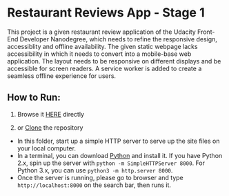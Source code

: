 # Restaurant Reviews App - Stage 1

This project is a given restaurant review application of the Udacity Front-End Developer Nanodegree, which needs to refine the responsive design, accessiblity and offline availability. The given static webpage lacks accessibility in which it needs to convert into a mobile-base web application. The layout needs to be responsive on different displays and be accessible for screen readers. A service worker is added to create a seamless offline experience for users.


## How to Run:

1. Browse it [HERE](https://linclsdy.github.io/RestaurantReviews/) directly 

2. or [Clone](https://github.com/linclsdy/RestaurantReviews.git) the repository
* In this folder, start up a simple HTTP server to serve up the site files on your local computer. 
* In a terminal, you can download [Python](https://www.python.org/) and install it. If you have Python 2.x, spin up the server with `python -m SimpleHTTPServer 8000`. For Python 3.x, you can use `python3 -m http.server 8000`.
* Once the server is running, please go to browser and type `http://localhost:8000` on the search bar, then runs it.


